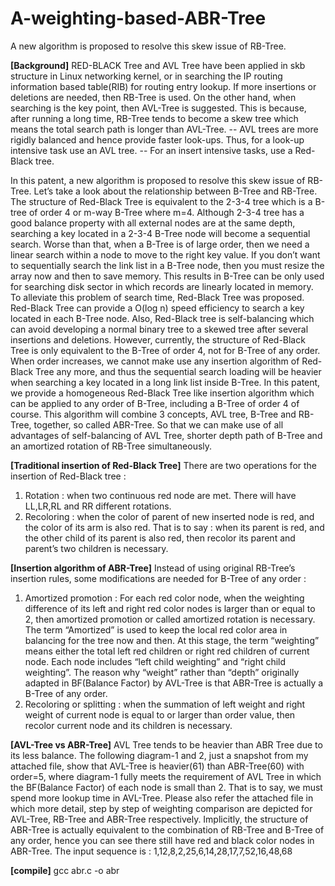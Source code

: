 # A-weighting-based-ABR-Tree
A new algorithm is proposed to resolve this skew issue of RB-Tree.

**[Background]** 
RED-BLACK Tree and AVL Tree have been applied in skb structure in Linux networking kernel, or in searching the IP routing information based table(RIB) for routing entry lookup. If more insertions or deletions are needed, then RB-Tree is used. On the other hand, when searching is the key point, then AVL-Tree is suggested. This is because, after running a long time, RB-Tree tends to become a skew tree which means the total search path is longer than AVL-Tree. 
-- AVL trees are more rigidly balanced and hence provide faster look-ups. Thus, for a look-up intensive task use an AVL tree.
-- For an insert intensive tasks, use a Red-Black tree.

In this patent, a new algorithm is proposed to resolve this skew issue of RB-Tree.
Let’s take a look about the relationship between B-Tree and RB-Tree. The structure of Red-Black Tree is equivalent to the 2-3-4 tree which is a B-tree of order 4 or m-way B-Tree where m=4. Although 2-3-4 tree has a good balance property with all external nodes are at the same depth, searching a key located in a 2-3-4 B-Tree node will become a sequential search. Worse than that, when a B-Tree is of large order, then we need a linear search within a node to move to the right key value. If you don’t want to sequentially search the link list in a B-Tree node, then you must resize the array now and then to save memory. This results in B-Tree can be only used for searching disk sector in which records are linearly located in memory.
To alleviate this problem of search time, Red-Black Tree was proposed. Red-Black Tree can provide a O(log n) speed efficiency to search a key located in each B-Tree node.  Also, Red-Black tree is self-balancing which can avoid developing a normal binary tree to a skewed tree after several insertions and deletions.
However, currently, the structure of Red-Black Tree is only equivalent to the B-Tree of order 4, not for B-Tree of any order. When order increases, we cannot make use any insertion algorithm of Red-Black Tree any more, and thus the sequential search loading will be heavier when searching a key located in a long link list inside B-Tree. 
In this patent, we provide a homogeneous Red-Black Tree like insertion algorithm which can be applied to any order of B-Tree, including a B-Tree of order 4 of course. This algorithm will combine 3 concepts, AVL tree, B-Tree and RB-Tree, together, so called ABR-Tree. So that we can make use of all advantages of self-balancing of AVL Tree, shorter depth path of B-Tree and an amortized rotation of RB-Tree simultaneously. 

**[Traditional insertion of Red-Black Tree]**
There are two operations for the insertion of Red-Black tree :
1.	Rotation : when two continuous red node are met. There will have LL,LR,RL and RR different rotations.
2.	Recoloring : when the color of parent of new inserted node is red, and the color of its arm is also red. That is to say : when its parent is red, and the other child of its parent is also red, then recolor its parent and parent’s two children is necessary.

**[Insertion algorithm of ABR-Tree]**
Instead of using original RB-Tree’s insertion rules, some modifications are needed for B-Tree of any order :
1.	Amortized promotion : For each red color node, when the weighting difference of its left and right red color nodes is larger than or equal to 2, then amortized promotion or called amortized rotation is necessary. The term “Amortized” is used to keep the local red color area in balancing for the tree now and then. At this stage, the term “weighting” means either the total left red children or right red children of current node. Each node includes “left child weighting” and “right child weighting”. The reason why “weight” rather than “depth” originally adapted in BF(Balance Factor) by AVL-Tree is that ABR-Tree is actually a B-Tree of any order.
2.	Recoloring or splitting : when the summation of left weight and right weight of current node is equal to or larger than order value, then recolor current node and its children is necessary.

**[AVL-Tree vs ABR-Tree]**
AVL Tree tends to be heavier than ABR Tree due to its less balance. The following diagram-1 and 2, just a snapshot from my attached file, show that AVL-Tree is heavier(61) than ABR-Tree(60) with order=5, where diagram-1 fully meets the requirement of AVL Tree in which the BF(Balance Factor) of each node is small than 2. That is to say, we must spend more lookup time in AVL-Tree. Please also refer the attached file in which more detail, step by step of weighting comparison are depicted for AVL-Tree, RB-Tree and ABR-Tree respectively. Implicitly, the structure of ABR-Tree is actually equivalent to the combination of RB-Tree and B-Tree of any order, hence you can see there still have red and black color nodes in ABR-Tree.
The input sequence is : 1,12,8,2,25,6,14,28,17,7,52,16,48,68

**[compile]**
gcc abr.c -o abr
